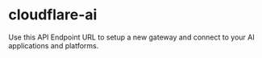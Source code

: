 # cloudflare-ai
Use this API Endpoint URL to setup a new gateway and connect to your AI applications and platforms.
